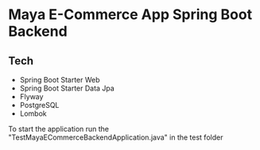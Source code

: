 # Maya E-Commerce App Spring Boot Backend
## Tech
- Spring Boot Starter Web
- Spring Boot Starter Data Jpa
- Flyway
- PostgreSQL
- Lombok


To start the application run the "TestMayaECommerceBackendApplication.java" in the test folder